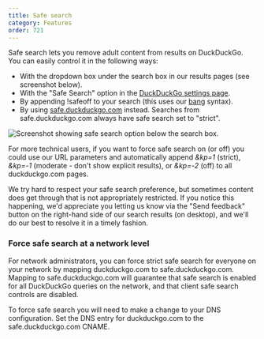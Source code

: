 ```yaml
---
title: Safe search
category: Features
order: 721
---
```

<html><body><p>Safe search lets you remove adult content from results on DuckDuckGo. You can easily control it in the following ways:</p>&#xD;
&#xD;
<ul><li>With the dropdown box under the search box in our results pages (see screenshot below).</li>&#xD;
  <li>With the "Safe Search" option in the <a href="https://duckduckgo.com/settings">DuckDuckGo settings page</a>.</li>&#xD;
  <li>By appending !safeoff to your search (this uses our <a href="https://duckduckgo.com/bang">bang</a> syntax).</li>&#xD;
  <li>By using <a href="https://safe.duckduckgo.com">safe.duckduckgo.com</a> instead. Searches from safe.duckduckgo.com always have safe search set to "strict".</li>&#xD;
</ul><p><img alt="Screenshot showing safe search option below the search box." src="/edition-jekyll-template/images/3ef517567542255d5cbd61f132f07e5e.png"></p><p>For more technical users, if you want to force safe search on (or off) you could use our URL parameters and automatically append <em>&amp;kp=1</em> (strict), <em>&amp;kp=-1</em> (moderate - don't show explicit results), or <em>&amp;kp=-2</em> (off) to all duckduckgo.com pages.</p>&#xD;
&#xD;
<p>We try hard to respect your safe search preference, but sometimes content does get through that is not appropriately restricted. If you notice this happening, we'd appreciate you letting us know via the "Send feedback" button on the right-hand side of our search results (on desktop), and we'll do our best to resolve it in a timely fashion.</p>&#xD;
&#xD;
<h3>Force safe search at a network level</h3>&#xD;
&#xD;
<p>For network administrators, you can force strict safe search for everyone on your network by mapping duckduckgo.com to safe.duckduckgo.com. Mapping to safe.duckduckgo.com will guarantee that safe search is enabled for all DuckDuckGo queries on the network, and that client safe search controls are disabled.</p>&#xD;
&#xD;
<p>To force safe search you will need to make a change to your DNS configuration. Set the DNS entry for duckduckgo.com to the safe.duckduckgo.com CNAME.</p></body></html>